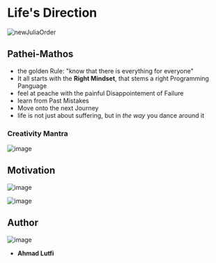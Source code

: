 # Life's Direction

![newJuliaOrder](https://user-images.githubusercontent.com/20923018/144691898-d3168a4e-d085-4587-abbd-008c421f884e.png)


## Pathei-Mathos


- the golden Rule: "know that there is everything for everyone" 
- It all starts with the __Right Mindset__, that stems a right Programming Panguage
- feel at peache with the painful Disappointement of Failure
- learn from Past Mistakes 
- Move onto the next Journey
- life is not just about suffering, but in _the way_ you dance around it
### Creativity Mantra
![image](https://user-images.githubusercontent.com/20923018/144694561-eb705aa4-313a-4acb-a5ee-156bc3e5c3aa.png)


## Motivation

![image](https://user-images.githubusercontent.com/20923018/144695115-88870508-0993-41ea-b175-d573d5ac7a76.png)

![image](https://user-images.githubusercontent.com/20923018/144694952-5da5e9fc-b5bf-4c37-9add-9895c0fba808.png)

## Author

![image](https://user-images.githubusercontent.com/20923018/144693156-32e02008-1f3c-4b74-b2af-c813dd59242f.png)
* **Ahmad Lutfi**
